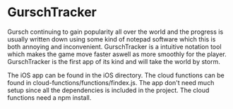 # GurschTracker

Gursch continuing to gain popularity all over the world and the progress is usually written down using some kind of notepad software which this is both annoying and inconvenient. GurschTracker is a intuitive notation tool which makes the game move faster aswell as more smoothly for the player. GurschTracker is the first app of its kind and will take the world by storm.

The iOS app can be found in the iOS directory. The cloud functions can be found in cloud-functions/functions/findex.js. The app don't need much setup since all the dependencies is included in the project. The cloud functions need a npm install.
